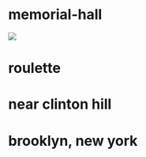 # memorial-hall
![](https://github.com/nondejus/memrial-hall/blob/main/hillary_2_trans_NvBQzQNjv4BqUKDBh4vFgtEtf_xE-DBR5zyRjL_GN5PU1m0m_J9VUxc.jpg)
# roulette
# near clinton hill 
# brooklyn, new york
